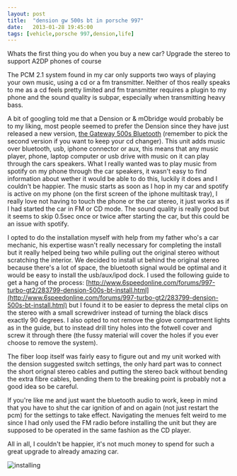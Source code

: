 ```yaml
---
layout: post
title:  "dension gw 500s bt in porsche 997"
date:   2013-01-28 19:45:00
tags: [vehicle,porsche 997,dension,life]
---
```


Whats the first thing you do when you buy a new car? Upgrade the stereo to support A2DP phones of course

The PCM 2.1 system found in my car only supports two ways of playing your own music, using a cd or a fm transmitter. Neither of thos really speaks to me as a cd feels pretty limited and fm transmitter requires a plugin to my phone and the sound quality is subpar, especially when transmitting heavy bass.

A bit of googling told me that a Dension or & mObridge would probably be to my liking, most people seemed to prefer the Dension since they have just released a new version, [the Gateway 500s Bluetooth](http://www.dension.com/product/gateway-500s-bluetooth) (remember to pick the second version if you want to keep your cd changer). This unit adds music over bluetooth, usb, iphone connector or aux, this means that any music player, phone, laptop computer or usb drive with music on it can play through the cars speakers. What I really wanted was to play music from spotify on my phone through the car speakers, it wasn't easy to find information about wether it would be able to do this, luckily it does and I couldn't be happier. The music starts as soon as I hop in my car and spotify is active on my phone (on the first screen of the iphone multitask tray), I really love not having to touch the phone or the car stereo, it just works as if I had started the car in FM or CD mode. The sound quality is really good but it seems to skip 0.5sec once or twice after starting the car, but this could be an issue with spotify.

I opted to do the installation myself with help from my father who's a car mechanic, his expertise wasn't really necessary for completing the install but it really helped being two while pulling out the original stereo without scratching the interior. We decided to install ut behind the original stereo because there's a lot of space, the bluetooth signal would be optimal and it would be easy to install the usb/aux/ipod dock. I used the following guide to get a hang of the process: [http://www.6speedonline.com/forums/997-turbo-gt2/283799-dension-500s-bt-install.html](http://www.6speedonline.com/forums/997-turbo-gt2/283799-dension-500s-bt-install.html) but I found it to be easier to depress the metal clips on the stereo with a small screwdriver instead of turning the black discs exactly 90 degrees. I also opted to not remove the glove compartment lights as in the guide, but to instead drill tiny holes into the fotwell cover and screw it through there (the fussy material will cover the holes if you ever choose to remove the system). 

The fiber loop itself was fairly easy to figure out and my unit worked with the dension suggested switch settings, the only hard part was to connect the short orignal stereo cables and putting the stereo back without bending the extra fibre cables, bending them to the breaking point is probably not a good idea so be careful.

If you're like me and just want the bluetooth audio to work, keep in mind that you have to shut the car ignition of and on again (not just restart the pcm) for the settings to take effect. Navigating the menues felt weird to me since I had only used the FM radio before installing the unit but they are supposed to be operated in the same fashion as the CD player.

All in all, I couldn't be happier, it's not much money to spend for such a great upgrade to already amazing car.

![installing](https://pxlqsw.bn1.livefilestore.com/y1pjvKDbHl5BMdAbVZ41MLLRQRkA4JDTIDYpad8xx_n7C1lpgIB_ld9TXvFj8k7fEfB90jkol0KL7hunB8kz5sOXcLUc8HEuM22/WP_20130205_002.jpg?psid=1&quot "Installing")